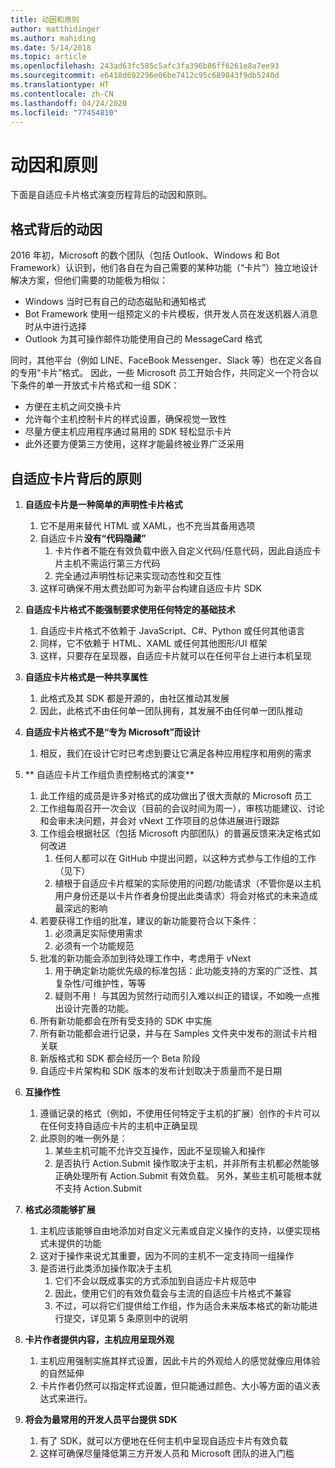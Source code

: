 ```yaml
---
title: 动因和原则
author: matthidinger
ms.author: mahiding
ms.date: 5/14/2018
ms.topic: article
ms.openlocfilehash: 243ad63fc585c5afc3fa396b86ff6261e8a7ee93
ms.sourcegitcommit: e6418d692296e06be7412c95c689843f9db5240d
ms.translationtype: HT
ms.contentlocale: zh-CN
ms.lasthandoff: 04/24/2020
ms.locfileid: "77454810"
---
```

# <a name="motivations-and-principles"></a>动因和原则

下面是自适应卡片格式演变历程背后的动因和原则。

## <a name="motivations-behind-the-format"></a>格式背后的动因

2016 年初，Microsoft 的数个团队（包括 Outlook、Windows 和 Bot Framework）认识到，他们各自在为自己需要的某种功能（“卡片”）独立地设计解决方案，但他们需要的功能极为相似：

- Windows 当时已有自己的动态磁贴和通知格式
-  Bot Framework 使用一组预定义的卡片模板，供开发人员在发送机器人消息时从中进行选择
- Outlook 为其可操作邮件功能使用自己的 MessageCard 格式

同时，其他平台（例如 LINE、FaceBook Messenger、Slack 等）也在定义各自的专用“卡片”格式。 因此，一些 Microsoft 员工开始合作，共同定义一个符合以下条件的单一开放式卡片格式和一组 SDK：

- 方便在主机之间交换卡片
- 允许每个主机控制卡片的样式设置，确保视觉一致性
- 尽量方便主机应用程序通过易用的 SDK 轻松显示卡片
- 此外还要方便第三方使用，这样才能最终被业界广泛采用

## <a name="principles-governing-adaptive-cards"></a>自适应卡片背后的原则

1.  **自适应卡片是一种简单的声明性卡片格式**  

    1.  它不是用来替代 HTML 或 XAML，也不充当其备用选项
    2.  自适应卡片**没有“代码隐藏”**
        1. 卡片作者不能在有效负载中嵌入自定义代码/任意代码，因此自适应卡片主机不需运行第三方代码
        2. 完全通过声明性标记来实现动态性和交互性
    3.  这样可确保不用太费劲即可为新平台构建自适应卡片 SDK

2.  **自适应卡片格式不能强制要求使用任何特定的基础技术**

    1.  自适应卡片格式不依赖于 JavaScript、C#、Python 或任何其他语言
    2.  同样，它不依赖于 HTML、XAML 或任何其他图形/UI 框架
    3.  这样，只要存在呈现器，自适应卡片就可以在任何平台上进行本机呈现

3.  **自适应卡片格式是一种共享属性** 

    1.  此格式及其 SDK 都是开源的，由社区推动其发展
    2.  因此，此格式不由任何单一团队拥有，其发展不由任何单一团队推动

4.  **自适应卡片格式不是“专为 Microsoft”而设计**

    1.  相反，我们在设计它时已考虑到要让它满足各种应用程序和用例的需求

5.  ** 自适应卡片工作组负责控制格式的演变**

    1.  此工作组的成员是许多对格式的成功做出了很大贡献的 Microsoft 员工
    2.  工作组每周召开一次会议（目前的会议时间为周一），审核功能建议、讨论和会审未决问题，并会对 vNext 工作项目的总体进展进行跟踪
    3.  工作组会根据社区（包括 Microsoft 内部团队）的普遍反馈来决定格式如何改进
        1. 任何人都可以在 GitHub 中提出问题，以这种方式参与工作组的工作（见下）
        2. 植根于自适应卡片框架的实际使用的问题/功能请求（不管你是以主机用户身份还是以卡片作者身份提出此类请求）将会对格式的未来造成最深远的影响
    4.  若要获得工作组的批准，建议的新功能要符合以下条件：
        1. 必须满足实际使用需求
        2. 必须有一个功能规范
    5.  批准的新功能会添加到待处理工作中，考虑用于 vNext
        1. 用于确定新功能优先级的标准包括：此功能支持的方案的广泛性、其复杂性/可维护性，等等
        2. 疑则不用！ 与其因为贸然行动而引入难以纠正的错误，不如晚一点推出设计完善的功能。
    6.  所有新功能都会在所有受支持的 SDK 中实施
    7.  所有新功能都会进行记录，并与在 Samples 文件夹中发布的测试卡片相关联
    8.  新版格式和 SDK 都会经历一个 Beta 阶段
    9.  自适应卡片架构和 SDK 版本的发布计划取决于质量而不是日期

6.  **互操作性**
    1.  遵循记录的格式（例如，不使用任何特定于主机的扩展）创作的卡片可以在任何支持自适应卡片的主机中正确呈现
    2.  此原则的唯一例外是：
        1.  某些主机可能不允许交互操作，因此不呈现输入和操作
        2.  是否执行 Action.Submit 操作取决于主机，并非所有主机都必然能够正确处理所有 Action.Submit 有效负载。 另外，某些主机可能根本就不支持 Action.Submit

7.  **格式必须能够扩展**

    1.  主机应该能够自由地添加对自定义元素或自定义操作的支持，以便实现格式未提供的功能
    2.  这对于操作来说尤其重要，因为不同的主机不一定支持同一组操作
    3.  是否进行此类添加操作取决于主机
        1. 它们不会以既成事实的方式添加到自适应卡片规范中 
        2. 因此，使用它们的有效负载会与主流的自适应卡片格式不兼容
        3. 不过，可以将它们提供给工作组，作为适合未来版本格式的新功能进行提交，详见第 5 条原则中的说明

8.  **卡片作者提供内容，主机应用呈现外观**

    1.  主机应用强制实施其样式设置，因此卡片的外观给人的感觉就像应用体验的自然延伸
    2.  卡片作者仍然可以指定样式设置，但只能通过颜色、大小等方面的语义表达式来进行。

9.  **将会为最常用的开发人员平台提供 SDK**

    1.  有了 SDK，就可以方便地在任何主机中呈现自适应卡片有效负载
    2.  这样可确保尽量降低第三方开发人员和 Microsoft 团队的进入门槛
